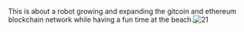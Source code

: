 This is about a robot growing and expanding the gitcoin and ethereum blockchain network while having a fun time at the beach.![21](https://user-images.githubusercontent.com/86200112/143428830-adbf7ac9-3be7-40ed-a2ce-f6489dfbfd14.png)
